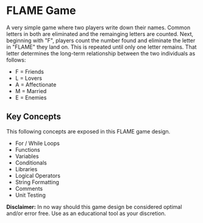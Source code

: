 # FLAME Game
A very simple game where two players write down their names. Common letters in both are eliminated and the remainging letters are counted. Next, beginning with "F", players count the number found and eliminate the letter in "FLAME" they land on. This is repeated until only one letter remains. That letter determines the long-term relationship between the two individuals as follows:
- F = Friends
- L = Lovers
- A = Affectionate
- M = Married
- E = Enemies

## Key Concepts
This following concepts are exposed in this FLAME game design.
- For / While Loops
- Functions
- Variables
- Conditionals
- Libraries
- Logical Operators
- String Formatting
- Comments
- Unit Testing

**Disclaimer:** In no way should this game design be considered optimal and/or error free. Use as an educational tool as your discretion.